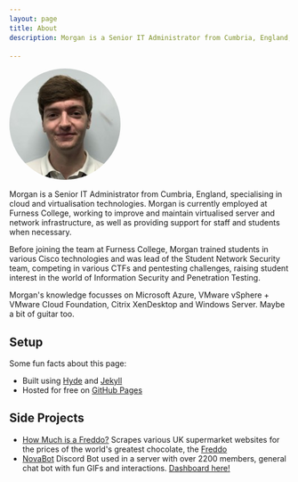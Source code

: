 ```yaml
---
layout: page
title: About
description: Morgan is a Senior IT Administrator from Cumbria, England, specialising in cloud and virtualisation technologies. 

---
```



<img src="/public/morgan-mugshot.jpg" height="auto" width="200" style="border-radius:50%"/>


Morgan is a Senior IT Administrator from Cumbria, England, specialising in cloud and virtualisation technologies. Morgan is currently employed at Furness College, working to improve and maintain virtualised server and network infrastructure, as well as providing support for staff and students when necessary. 

Before joining the team at Furness College, Morgan trained students in various Cisco technologies and was lead of the Student Network Security team, competing in various CTFs and pentesting challenges, raising student interest in the world of Information Security and Penetration Testing.

Morgan's knowledge focusses on Microsoft Azure, VMware vSphere + VMware Cloud Foundation, Citrix XenDesktop and Windows Server. Maybe a bit of guitar too.


## Setup

Some fun facts about this page:

* Built using [Hyde](https://github.com/poole/hyde) and [Jekyll](http://jekyllrb.com)
* Hosted for free on [GitHub Pages](https://pages.github.com)



## Side Projects

* [How Much is a Freddo?](https://github.com/MorganFellDEV/HowMuchIsAFreddo)
Scrapes various UK supermarket websites for the prices of the world's greatest chocolate, the [Freddo](https://en.wikipedia.org/wiki/Freddo)
* [NovaBot](https://github.com/morganfelldev/moogdc/)
Discord Bot used in a server with over 2200 members, general chat bot with fun GIFs and interactions. [Dashboard here!](https://cloud.moorgaan.dev)

